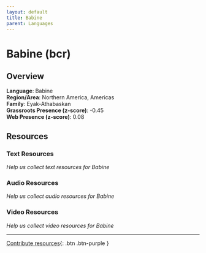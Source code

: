 ```yaml
---
layout: default
title: Babine
parent: Languages
---
```


# Babine (bcr)

## Overview

**Language**: Babine  
**Region/Area**: Northern America, Americas  
**Family**: Eyak-Athabaskan  
**Grassroots Presence (z-score)**: -0.45  
**Web Presence (z-score)**: 0.08  

## Resources

### Text Resources
*Help us collect text resources for Babine*

### Audio Resources
*Help us collect audio resources for Babine*

### Video Resources
*Help us collect video resources for Babine*

---

[Contribute resources](https://forms.office.com/e/1SfLJx3u1r){: .btn .btn-purple }
